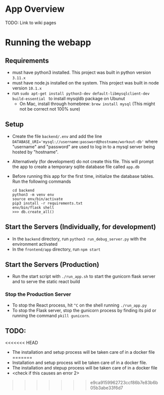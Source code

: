 # App Overview
TODO: Link to wiki pages

# Running the webapp

## Requirements
- must have python3 installed. This project was built in python version `3.11.x`
- must have node.js installed on the system. This project was built in node version `10.1.x`
- run `sudo apt-get install python3-dev default-libmysqlclient-dev build-essential ` to install mysqldb package on Ubunut
    - On Mac, install through homebrew: `brew install mysql` (This might not be correct not 100% sure)

## Setup
- Create the file `backend/.env` and add the line `DATABASE_URI='mysql://username:password@hostname/workout-db'` where "username" and "password" are used to log in to a mysql server being hosted by "hostname".
- Alternatively (for development) do not create this file. This will prompt the app to create a temporary sqlite database file called `app.db`

- Before running this app for the first time, initialize the database tables. Run the following commands
    ```
    cd backend
    python3 -m venv env
    source env/bin/activate
    pip3 install -r requirements.txt
    env/bin/flask shell
    >>> db.create_all()
    ```

## Start the Servers (Individually, for development)
- In the `backend` directory, run `python3 run_debug_server.py` with the environment activated
- In the `frontend/app` directory, run `npm start`

## Start the Servers (Production)
- Run the start script with `./run_app.sh` to start the gunicorn flask server and to serve the static react build

### Stop the Production Server
- To stop the React process, hit `^C` on the shell running `./run_app.py`
- To stop the Flask server, stop the gunicorn process by finding its pid or running the command `pkill gunicorn`.

## TODO:
<<<<<<< HEAD
- The installation and setup process will be taken care of in a docker file
=======
- Installation and setup process will be taken care of in a docker file.
- The installation and stepup process will be taken care of in a docker file
- <check if this causes an error 2>
>>>>>>> e9ca9159962723ccf86b7e83b6b05b3abe33f6d7
